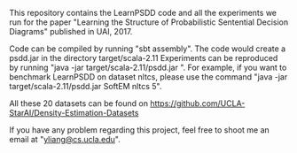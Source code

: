 This repository contains the LearnPSDD code and all the experiments we run for the paper "Learning the Structure of Probabilistic Sentential Decision Diagrams" published in UAI, 2017.

Code can be compiled by running "sbt assembly". The code would create a psdd.jar in the directory target/scala-2.11
Experiments can be reproduced by running "java -jar target/scala-2.11/psdd.jar <name of learner> <name of dataset> <number of component learners>". For example, if you want to benchmark LearnPSDD on dataset nltcs, please use the command "java -jar target/scala-2.11/psdd.jar SoftEM nltcs 5".
  
All these 20 datasets can be found on https://github.com/UCLA-StarAI/Density-Estimation-Datasets

If you have any problem regarding this project, feel free to shoot me an email at "yliang@cs.ucla.edu".

